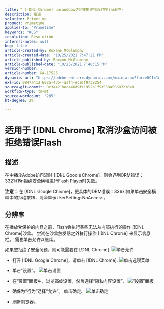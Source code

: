 ```yaml
---
title: “ [!DNL Chrome] unsandbox访问被拒绝错误(在Flash中)
description: 描述
solution: Primetime
product: Primetime
applies-to: "Primetime"
keywords: "KCS"
resolution: Resolution
internal-notes: null
bug: false
article-created-by: Roxann McGlumphy
article-created-date: "10/25/2021 7:47:21 PM"
article-published-by: Roxann McGlumphy
article-published-date: "10/25/2021 7:48:15 PM"
version-number: 1
article-number: KA-17525
dynamics-url: "https://adobe-ent.crm.dynamics.com/main.aspx?forceUCI=1&pagetype=entityrecord&etn=knowledgearticle&id=6a57365a-cc35-ec11-b6e6-000d3a3485ea"
exl-id: 0847a412-602a-4354-aaf4-ec83f9738254
source-git-commit: 0c3e421beca46d9fe1952b1f98538a50697216a0
workflow-type: tm+mt
source-wordcount: '285'
ht-degree: 2%

---
```


# 适用于 [!DNL Chrome] 取消沙盒访问被拒绝错误Flash

## 描述


在中播放Adobe访问流时 [!DNL Google Chrome]，则会遇到DRM错误：3321:i15n拒绝安全横幅进行Flash Player时失败。

<b>注意： </b>在 [!DNL Google Chrome]，更具体的DRM错误：3368:如果单击安全横幅中的拒绝按钮，则会显示UserSettingsNoAccess 。


## 分辨率


在播放受保护的内容之前，Flash会执行某些无法从内部执行的操作 [!DNL Chrome]沙盒。 尝试在沙盒触发器之外执行操作 [!DNL Chrome] 来显示信息栏。 需要单击允许以继续。

如果您拒绝了安全问题，则可能需要在 [!DNL Chrome].
![单击允许](https://helpx.adobe.com/content/dam/help/en/adobe-access/kb/error-3321/jcr%3acontent/main-pars/image/chrome_infobar.png "单击允许")
- 打开 [!DNL Google Chrome]，请单击 [!DNL Chrome].
   ![单击选项菜单](https://helpx.adobe.com/content/dam/help/en/adobe-access/kb/error-3321/jcr%3acontent/main-pars/procedure/proc_par/step_0/step_par/image/setting_menu.png "单击选项菜单")


- 单击“设置”。
   ![单击设置](https://helpx.adobe.com/content/dam/help/en/adobe-access/kb/error-3321/jcr%3acontent/main-pars/procedure/proc_par/step_1/step_par/image/3.jpg "单击设置")


- 在“设置”面板中，浏览高级设置，然后选择“隐私内容设置”。
   ![“设置”面板](https://helpx.adobe.com/content/dam/help/en/adobe-access/kb/error-3321/jcr%3acontent/main-pars/procedure/proc_par/step_2/step_par/image/5.jpg "“设置”面板")


- 确保为“行为”选择“允许”。 单击确定。
   ![单击确定](https://helpx.adobe.com/content/dam/help/en/adobe-access/kb/error-3321/jcr%3acontent/main-pars/procedure/proc_par/step_3/step_par/image/unsandbox_settings.png "单击确定")


- 刷新浏览器。





<br><br>
